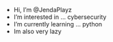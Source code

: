 -  Hi, I’m @JendaPlayz
-  I’m interested in ... cybersecurity
- I’m currently learning ... python
- Im also very lazy
